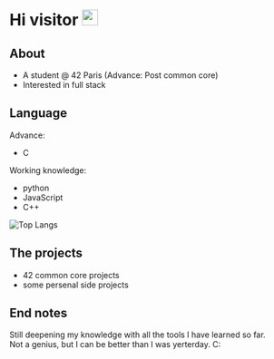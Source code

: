 <h1>Hi visitor <img src="https://media.giphy.com/media/hvRJCLFzcasrR4ia7z/giphy.gif" width="28px" height="28px" /></h1>

## About
- A student @ 42 Paris (Advance: Post common core)
- Interested in full stack

## Language
Advance:
- C

Working knowledge:
- python
- JavaScript
- C++

![Top Langs](https://github-readme-stats.vercel.app/api/top-langs/?username=jo-tan&theme=tokyonight?cb=latest)

## The projects
- 42 common core projects
- some persenal side projects

## End notes
Still deepening my knowledge with all the tools I have learned so far.<br/>
Not a genius, but I can be better than I was yerterday. C:

<!--- 👀 I’m interested in ...--->
<!--- 💞️ I’m looking to collaborate on ...--->
<!--- 📫 How to reach me ...--->

<!---
jo-tan/jo-tan is a ✨ special ✨ repository because its `README.md` (this file) appears on your GitHub profile.
You can click the Preview link to take a look at your changes.
--->

